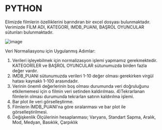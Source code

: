 # PYTHON

Elimizde filmlerin özelliklerini barındıran bir excel dosyası bulunmaktadır. Verimizde FİLM ADI, KATEGORİ, IMDB_PUANI, BAŞROL OYUNCULAR sütunları bulunmaktadır. 

![image](https://github.com/Cemile-Nur-Demir/Veri-Normalizasyonu-Python-/assets/101366821/74b15dd0-5bad-44cf-a1ab-92c0d0d5fbaa)

Veri Normaliasyonu için Uygulanmış Adımlar:
1) Verileri işleyebilmek için normalizasyon işlemi yapmamız gerekmektedir. KATEGORİLER ve BAŞROL OYUNCULAR sütunumuzda birden fazla değer vardır.
2) IMDB_PUANI sütunumuzda verileri 1-10 değer olması gerekirken virgül hatası kaynaklı 1-100 arasındadır.
3) Verinin önemli değerlerinin boş olması durumunda veri doğruluğunu etkilememesi için o filmin veri setinden kaldırılması.
4)Tekrarlanan filmlerin olması durumunda tekrarlan satırın kaldırılma işlemi.
5) Bar plot ile veri görselleştirme.
6) Filmlerin İMDB_PUANI'na göre sıralanması ve bar plot ile görselleştirilmesi.
7) Değişkenlik Ölçülerinin hesaplanması; Varyans, Standart Sapma, Aralık, Mod, Medyan, Basıklık, Çarpıklık
